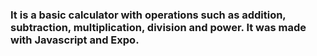 ### It is a basic calculator with operations such as addition, subtraction, multiplication, division and power. It was made with Javascript and Expo.
